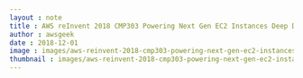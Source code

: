 ```yaml
---
layout : note
title : AWS reInvent 2018 CMP303 Powering Next Gen EC2 Instances Deep Dive into the Nitro System
author : awsgeek
date : 2018-12-01
image : images/aws-reinvent-2018-cmp303-powering-next-gen-ec2-instances-deep-dive-into-the-nitro-system_en.jpg
thumbnail : images/aws-reinvent-2018-cmp303-powering-next-gen-ec2-instances-deep-dive-into-the-nitro-system_en.jpg
---
```

